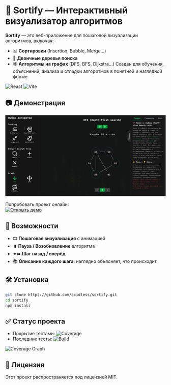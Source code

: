 # 🧠 Sortify — Интерактивный визуализатор алгоритмов

**Sortify** — это веб-приложение для пошаговой визуализации алгоритмов, включая:
- 📊 **Сортировки** (Insertion, Bubble, Merge…)
- 🌳 **Двоичные деревья поиска**
- 🕸️ **Алгоритмы на графах** (DFS, BFS, Dijkstra…)
Создан для обучения, объяснений, анализа и отладки алгоритмов в понятной и наглядной форме.

![React](https://img.shields.io/badge/-ReactJs-61DAFB?logo=react&logoColor=white&style=for-the-badge)
![Vite](https://img.shields.io/badge/Vite-646CFF?style=for-the-badge&logo=Vite&logoColor=white)

## 📷 Демонстрация

![Пример интерфейса](./assets/screenshot.png)

Попробовать проект онлайн:  
[![Открыть демо](https://img.shields.io/badge/Live%20Demo-Click%20Here-blue?style=for-the-badge)](https://sortify-sand.vercel.app/)

## 🚀 Возможности

- 🎞️ **Пошаговая визуализация** с анимацией
- ⏸️ **Пауза / Возобновление** алгоритма
- ⬅️➡️ **Шаг назад / вперёд**
- 📚 **Описание каждого шага**: наглядно объясняет, что происходит

## 🛠 Установка

```bash
git clone https://github.com/acidless/sortify.git
cd sortify
npm install
```

## ✅ Статус проекта

- Покрытие тестами: ![Coverage](https://img.shields.io/codecov/c/github/acidless/Sortify/master?style=flat)
- Последние тесты: ![Build](https://img.shields.io/github/actions/workflow/status/acidless/Sortify/main.yml?branch=master&style=flat)

![Coverage Graph](https://codecov.io/github/acidless/Sortify/graphs/sunburst.svg?token=NTHQY7GDNM)

## 📝 Лицензия

Этот проект распространяется под лицензией MIT.
